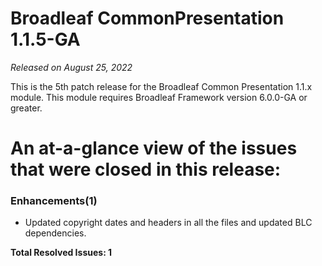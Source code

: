 # Broadleaf CommonPresentation 1.1.5-GA

_Released on August 25, 2022_

This is the 5th patch release for the Broadleaf Common Presentation 1.1.x module.  This module requires Broadleaf Framework version 6.0.0-GA or greater.

# An at-a-glance view of the issues that were closed in this release:

### Enhancements(1)
- Updated copyright dates and headers in all the files and updated BLC dependencies.


**Total Resolved Issues: 1**